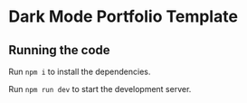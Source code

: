 
  # Dark Mode Portfolio Template



  ## Running the code

  Run `npm i` to install the dependencies.

  Run `npm run dev` to start the development server.
  